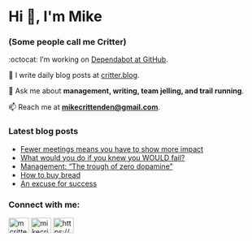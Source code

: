 # Hi 👋, I'm Mike
### (Some people call me Critter)

:octocat: I’m working on [Dependabot at GitHub](https://github.com/features/security).

📝 I write daily blog posts at [critter.blog](https://critter.blog).

💬 Ask me about **management, writing, team jelling, and trail running**.

📫 Reach me at **mikecrittenden@gmail.com**.

### Latest blog posts
<!-- BLOG-POST-LIST:START -->
- [Fewer meetings means you have to show more impact](https://critter.blog/2023/08/25/fewer-meetings-means-you-have-to-show-more-impact/)
- [What would you do if you knew you WOULD fail?](https://critter.blog/2023/08/24/what-would-you-do-if-you-knew-you-would-fail/)
- [Management: “The trough of zero dopamine”](https://critter.blog/2023/08/23/management-the-trough-of-zero-dopamine/)
- [How to buy bread](https://critter.blog/2023/08/22/how-to-buy-bread/)
- [An excuse for success](https://critter.blog/2023/08/21/an-excuse-for-success/)
<!-- BLOG-POST-LIST:END -->

<h3 align="left">Connect with me:</h3>
<p align="left">
<a href="https://twitter.com/mcrittenden" target="blank"><img align="center" src="https://raw.githubusercontent.com/rahuldkjain/github-profile-readme-generator/master/src/images/icons/Social/twitter.svg" alt="mcrittenden" height="30" width="40" /></a>
<a href="https://linkedin.com/in/mikecrittenden" target="blank"><img align="center" src="https://raw.githubusercontent.com/rahuldkjain/github-profile-readme-generator/master/src/images/icons/Social/linked-in-alt.svg" alt="mikecrittenden" height="30" width="40" /></a>
<a href="https://critter.blog/feed/" target="blank"><img align="center" src="https://raw.githubusercontent.com/rahuldkjain/github-profile-readme-generator/master/src/images/icons/Social/rss.svg" alt="https://critter.blog/feed/" height="30" width="40" /></a>
</p>
